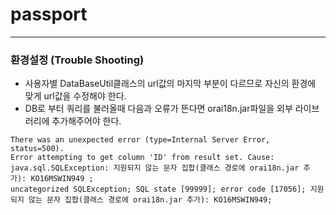 # passport
* * *
### 환경설정 (Trouble Shooting)
+ 사용자별 DataBaseUtil클래스의 url값의 마지막 부분이 다르므로 자신의 환경에 맞게 url값을 수정해야 한다.
+ DB로 부터 쿼리를 불러올때 다음과 오류가 뜬다면 orai18n.jar파일을 외부 라이브러리에 추가해주어야 한다.
```
There was an unexpected error (type=Internal Server Error, status=500).
Error attempting to get column 'ID' from result set. Cause: java.sql.SQLException: 지원되지 않는 문자 집합(클래스 경로에 orai18n.jar 추가): KO16MSWIN949 ;
uncategorized SQLException; SQL state [99999]; error code [17056]; 지원되지 않는 문자 집합(클래스 경로에 orai18n.jar 추가): KO16MSWIN949; 
```